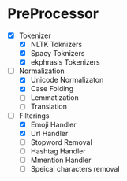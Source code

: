 # PreProcessor

- [x] Tokenizer
    - [x] NLTK Toknizers
    - [x] Spacy Toknizers
    - [x] ekphrasis Tokenizers
	
- [ ] Normalization	
	- [x] Unicode Normalizaton 
	- [x] Case Folding
	- [ ] Lemmatization
	- [ ] Translation

- [ ] Filterings
	- [x] Emoji Handler
	- [x] Url Handler
	- [ ] Stopword Removal 
	- [ ] Hashtag Handler
	- [ ] Mmention Handler
	- [ ] Speical characters removal
